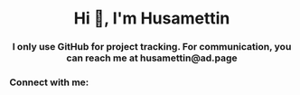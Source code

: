 <h1 align="center">Hi 👋, I'm Husamettin</h1>
<h3 align="center">I only use GitHub for project tracking. For communication, you can reach me at husamettin@ad.page</h3>

<h3 align="left">Connect with me:</h3>
<p align="left">
</p>

<!--
**husowisback/husowisback** is a ✨ _special_ ✨ repository because its `README.md` (this file) appears on your GitHub profile.

Here are some ideas to get you started:

- 🔭 I’m currently working on ...
- 🌱 I’m currently learning ...
- 👯 I’m looking to collaborate on ...
- 🤔 I’m looking for help with ...
- 💬 Ask me about ...
- 📫 How to reach me: ...
- 😄 Pronouns: ...
- ⚡ Fun fact: ...
-->
